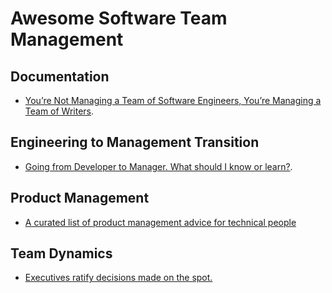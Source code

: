 # Awesome Software Team Management


## Documentation

* [You’re Not Managing a Team of Software Engineers, You’re Managing a Team of Writers](https://medium.com/coaching-notes/youre-not-managing-a-team-of-software-engineers-you-re-managing-a-team-of-writers-b263d3a10cc7).

## Engineering to Management Transition

* [Going from Developer to Manager. What should I know or learn?](https://news.ycombinator.com/item?id=18823616).

## Product Management

* [A curated list of product management advice for technical people](https://github.com/tron1991/open-product-management)

## Team Dynamics

* [Executives ratify decisions made on the spot.](https://twitter.com/kdeldycke/status/1088001688722644992)
